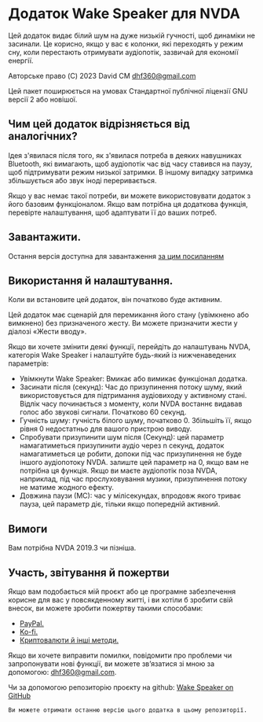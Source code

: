 # Додаток Wake Speaker для NVDA #

Цей додаток видає білий шум на дуже низькій гучності, щоб динаміки не засинали. Це корисно, якщо у вас є колонки, які переходять у режим сну, коли перестають отримувати аудіопотік, зазвичай для економії енергії.

Авторське право (C) 2023 David CM <dhf360@gmail.com>

Цей пакет поширюється на умовах Стандартної публічної ліцензії GNU версії 2 або новішої.

## Чим цей додаток відрізняється від аналогічних?

Ідея з'явилася після того, як з'явилася потреба в деяких навушниках Bluetooth, які вимагають, щоб аудіопотік час від часу ставився на паузу, щоб підтримувати режим низької затримки. В іншому випадку затримка збільшується або звук іноді переривається.

Якщо у вас немає такої потреби, ви можете використовувати додаток з його базовим функціоналом. Якщо вам потрібна ця додаткова функція, перевірте налаштування, щоб адаптувати її до ваших потреб.

## Завантажити.
 Остання версія доступна для завантаження [за цим посиланням](https://davidacm.github.io/getlatest/gh/davidacm/WakeSpeaker)

## Використання й налаштування.

Коли ви встановите цей додаток, він початково буде активним.

Цей додаток має сценарій для перемикання його стану (увімкнено або вимкнено) без призначеного жесту. Ви можете призначити жести у діалозі «Жести вводу».

Якщо ви хочете змінити деякі функції, перейдіть до налаштувань NVDA, категорія Wake Speaker і налаштуйте будь-який із нижченаведених параметрів:

* Увімкнути Wake Speaker: Вмикає або вимикає функціонал додатка.
* Засинати після (секунд): Час до призупинення потоку шуму, який використовується для підтримання аудіовиходу у активному стані. Відлік часу починається з моменту, коли NVDA востаннє видавав голос або звукові сигнали. Початково 60 секунд.
* Гучність шуму: гучність білого шуму, початково 0. Збільшіть її, якщо рівня 0 недостатньо для вашого пристрою виводу.
* Спробувати призупинити шум після (Секунд): цей параметр намагатиметься призупинити аудіо через n секунд, додаток намагатиметься це робити, допоки під час призупинення не буде іншого аудіопотоку NVDA. залиште цей параметр на 0, якщо вам не потрібна ця функція. Якщо ви маєте аудіопотік поза NVDA, наприклад, під час прослуховування музики, призупинення потоку не матиме жодного ефекту.
* Довжина паузи (МС): час у мілісекундах, впродовж якого триває пауза, цей параметр діє, тільки якщо попередній активний.

## Вимоги
  Вам потрібна NVDA 2019.3 чи пізніша.

## Участь, звітування й пожертви

Якщо вам подобається мій проєкт або це програмне забезпечення корисне для вас у повсякденному житті, і ви хотіли б зробити свій внесок, ви можете зробити пожертву такими способами:

* [PayPal.](https://paypal.me/davicm)
* [Ko-fi.](https://ko-fi.com/davidacm)
* [Криптовалюти й інші методи.](https://davidacm.github.io/donations/)

Якщо ви хочете виправити помилки, повідомити про проблеми чи запропонувати нові функції, ви можете зв’язатися зі мною за допомогою: <dhf360@gmail.com>.

  Чи за допомогою репозиторію проєкту на github:
  [Wake Speaker on GitHub](https://github.com/davidacm/WakeSpeaker)

    Ви можете отримати останню версію цього додатка в цьому репозиторії.
